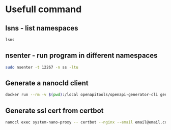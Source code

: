 # Usefull command

## lsns - list namespaces

```sh
lsns
```

##  nsenter - run program in different namespaces

```sh
sudo nsenter -t 12267 -n ss -ltu
```

## Generate a nanocld client

```sh
docker run --rm -v $(pwd):/local openapitools/openapi-generator-cli generate -g rust -i /local/specs/v1/swagger.json -o /local/client
```

## Generate ssl cert from certbot

```sh
nanocl exec system-nano-proxy -- certbot --nginx --email email@email.com --agree-tos -d your-domain.com
```

